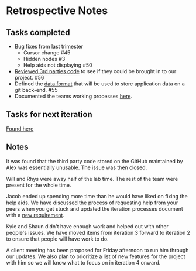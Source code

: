 # Retrospective Notes

## Tasks completed

* Bug fixes from last trimester
  * Cursor change #45
  * Hidden nodes #3
  * Help aids not displaying #50
* [Reviewed 3rd parties code](https://gitlab.ecs.vuw.ac.nz/ENGR301-302-2018/Project-10/VR-Network-Vis/commits/designer_changes) to see if they could be brought in to our project. #56
* Defined the [data format](https://gitlab.ecs.vuw.ac.nz/ENGR301-302-2018/Project-10/VR-Network-Vis/blob/master/Format%20definitions/H-JSON%20format) that will be used to store application data on a git back-end. #55
* Documented the teams working processes [here](https://gitlab.ecs.vuw.ac.nz/ENGR301-302-2018/Project-10/VR-Network-Vis/wikis/Iteration-Processes).

## Tasks for next iteration

[Found here](https://gitlab.ecs.vuw.ac.nz/ENGR301-302-2018/Project-10/VR-Network-Vis/milestones/6)

## Notes

It was found that the third party code stored on the GitHub maintained by Alex was essentially unusable. The issue was then closed.

Will and Rhys were away half of the lab time. The rest of the team were present for the whole time.

Jacob ended up spending more time than he would have liked on fixing the help aids. We have discussed the process of requesting help from your peers when you get stuck and updated the iteration processes document with a [new requirement](https://gitlab.ecs.vuw.ac.nz/ENGR301-302-2018/Project-10/VR-Network-Vis/wikis/Iteration-Processes#Stuck%20and%20need%20help).

Kyle and Shaun didn't have enough work and helped out with other people's issues. We have moved items from iteration 3 forward to iteration 2 to ensure that people will have work to do.

A client meeting has been proposed for Friday afternoon to run him through our updates. We also plan to prioritize a list of new features for the project with him so we will know what to focus on in iteration 4 onward.
